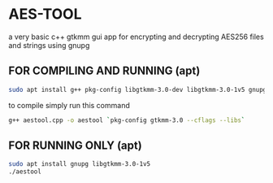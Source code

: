 # AES-TOOL
a very basic c++ gtkmm gui app for encrypting and decrypting AES256 files and strings using gnupg

## FOR COMPILING AND RUNNING (apt)
```bash
sudo apt install g++ pkg-config libgtkmm-3.0-dev libgtkmm-3.0-1v5 gnupg
```
to compile simply run this command
```bash
g++ aestool.cpp -o aestool `pkg-config gtkmm-3.0 --cflags --libs`
```

## FOR RUNNING ONLY (apt)
```bash
sudo apt install gnupg libgtkmm-3.0-1v5
./aestool
```
